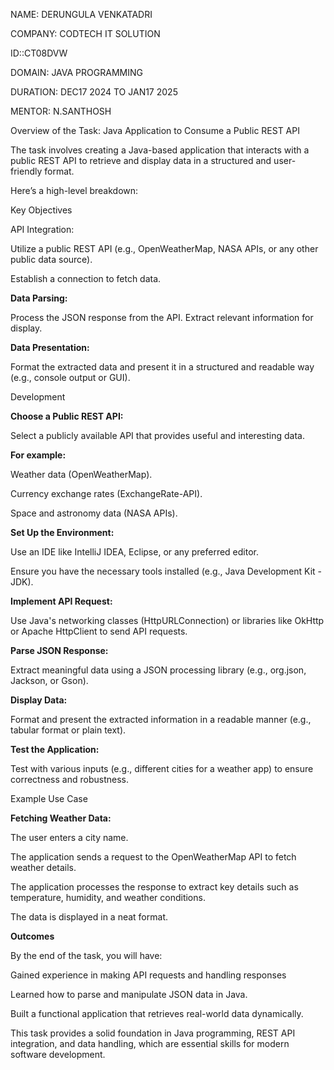 NAME: DERUNGULA VENKATADRI

COMPANY: CODTECH IT SOLUTION

ID::CT08DVW 

DOMAIN: JAVA PROGRAMMING

DURATION: DEC17 2024 TO JAN17 2025

MENTOR: N.SANTHOSH



Overview of the Task: Java Application to Consume a Public REST API


The task involves creating a Java-based application that interacts with a public REST API to retrieve and display data in a structured and user-friendly format.

Here’s a high-level breakdown:

Key Objectives

API Integration:

Utilize a public REST API (e.g., OpenWeatherMap, NASA APIs, or any other public data source).

Establish a connection to fetch data.

**Data Parsing:**

Process the JSON response from the API.
Extract relevant information for display.

**Data Presentation:**

Format the extracted data and present it in a structured and readable way (e.g., console output or GUI).

Development 

**Choose a Public REST API:**

Select a publicly available API that provides useful and interesting data. 

**For example:**

Weather data (OpenWeatherMap).

Currency exchange rates (ExchangeRate-API).

Space and astronomy data (NASA APIs).

**Set Up the Environment:**

Use an IDE like IntelliJ IDEA, Eclipse, or any preferred editor.

Ensure you have the necessary tools installed (e.g., Java Development Kit - JDK).

**Implement API Request:**

Use Java's networking classes (HttpURLConnection) or libraries like OkHttp or Apache HttpClient to send API requests.

**Parse JSON Response:**

Extract meaningful data using a JSON processing library (e.g., org.json, Jackson, or Gson).

**Display Data:**

Format and present the extracted information in a readable manner (e.g., tabular format or plain text).

**Test the Application:**

Test with various inputs (e.g., different cities for a weather app) to ensure correctness and robustness.

Example Use Case

**Fetching Weather Data:**

The user enters a city name.

The application sends a request to the OpenWeatherMap API to fetch weather details.

The application processes the response to extract key details such as temperature, humidity, and weather conditions.

The data is displayed in a neat format.

**Outcomes**

By the end of the task, you will have:


Gained experience in making API requests and handling responses

Learned how to parse and manipulate JSON data in Java.

Built a functional application that retrieves real-world data dynamically.

This task provides a solid foundation in Java programming, REST API integration, and data handling, which are essential skills for modern software development.
